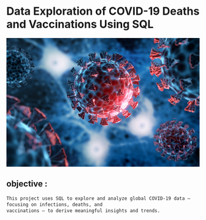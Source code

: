  #  Data Exploration of COVID-19 Deaths and Vaccinations Using SQL
 ![Logo](https://github.com/vikassaraswatiitg26/Covid19_sql_project/blob/main/covid.logo1.jpg)

## objective :
    This project uses SQL to explore and analyze global COVID-19 data — focusing on infections, deaths, and 
    vaccinations — to derive meaningful insights and trends.
  
